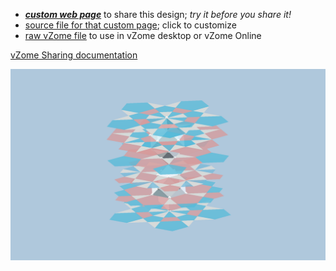 
 - [***custom web page***][post] to share this design; *try it before you share it!*
 - [source file for that custom page][source]; click to customize
 - [raw vZome file][raw] to use in vZome desktop or vZome Online

[vZome Sharing documentation](https://vzome.github.io/vzome/sharing.html#how-it-works)

![Image](<Fivefold planes.png>)


[post]: <https://John-Kostick.github.io/vzome-sharing/2021/12/16/Fivefold planes-19-24-10.html>
[source]: <https://github.com/John-Kostick/vzome-sharing/edit/main/_posts/2021-12-16-Fivefold planes-19-24-10.md>
[raw]: <https://raw.githubusercontent.com/John-Kostick/vzome-sharing/main/2021/12/16/19-24-10-Fivefold planes/Fivefold planes.vZome>